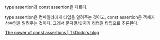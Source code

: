 type assertion과 const assertion은 다르다.

type assertion은 컴파일러에게 타입을 알려주는 것이고, const assertion은 객체가 상수임을 알려주는 것이다. 그래서 문자열/숫자가 리터럴 타입으로 추론된다.



[The power of const assertions | TkDodo's blog](https://tkdodo.eu/blog/the-power-of-const-assertions)